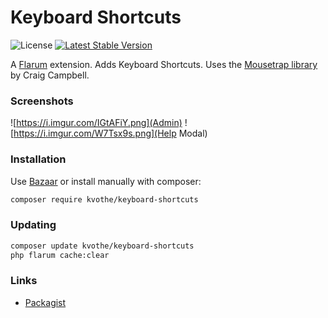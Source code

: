 # Keyboard Shortcuts

![License](https://img.shields.io/badge/license-MIT-blue.svg) [![Latest Stable Version](https://img.shields.io/packagist/v/kvothe/keyboard-shortcuts.svg)](https://packagist.org/packages/kvothe/keyboard-shortcuts)

A [Flarum](http://flarum.org) extension. Adds Keyboard Shortcuts. Uses the [Mousetrap library](https://github.com/ccampbell/mousetrap) by Craig Campbell.

### Screenshots

![https://i.imgur.com/IGtAFiY.png](Admin)
![https://i.imgur.com/W7Tsx9s.png](Help Modal)

### Installation

Use [Bazaar](https://discuss.flarum.org/d/5151-flagrow-bazaar-the-extension-marketplace) or install manually with composer:

```sh
composer require kvothe/keyboard-shortcuts
```

### Updating

```sh
composer update kvothe/keyboard-shortcuts
php flarum cache:clear
```

### Links

- [Packagist](https://packagist.org/packages/kvothe/keyboard-shortcuts)
